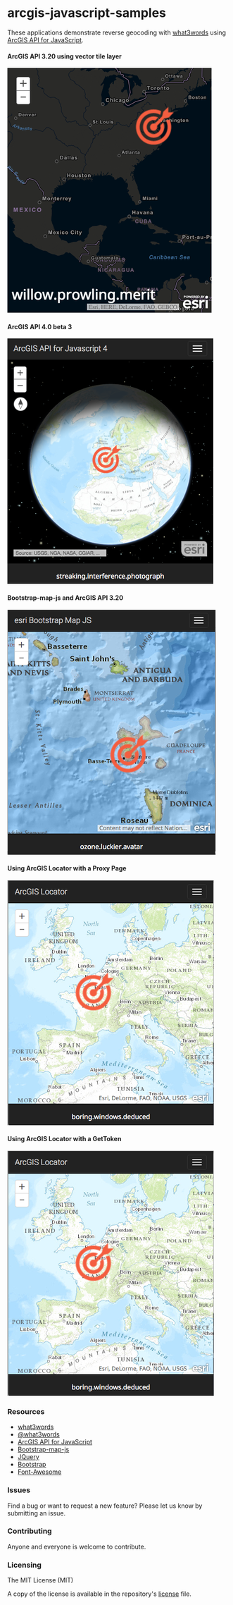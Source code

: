 # arcgis-javascript-samples
These applications demonstrate reverse geocoding with [what3words](//what3words.com)  using [ArcGIS API for JavaScript](//js.arcgis.com).

#### ArcGIS API 3.20 using vector tile layer
[![app3vt screenshot](./assets/api315vt.png)](./w3w-arcgis-javascript-3.20vt.html)

#### ArcGIS API 4.0 beta 3
[![app4 screenshot](./assets/api4.png)](http://what3words.github.io/./w3w-arcgis-javascript-4.0beta.html)

#### Bootstrap-map-js and ArcGIS API 3.20
[![app screenshot](./assets/bootstrapmap.png)](./w3w-bootstrap-map-js-api-3.20.html)

#### Using ArcGIS Locator with a Proxy Page
[![app screenshot](./assets/locator.png)](./w3w-arcgis-locator-with-proxypage.html)

#### Using ArcGIS Locator with a GetToken
[![app screenshot](./assets/locator.png)](./w3w-arcgis-locator-with-gettoken.html)

### Resources
* [what3words](//what3words.com)
* [@what3words](//twitter.com/what3words)
* [ArcGIS API for JavaScript](//js.arcgis.com)
* [Bootstrap-map-js](http://esri.github.io/bootstrap-map-js/demo/index.html)
* [JQuery](//jquery.com)
* [Bootstrap](//getbootstrap.com)
* [Font-Awesome](fortawesome.github.io/Font-Awesome/)

### Issues
Find a bug or want to request a new feature? Please let us know by submitting an issue.

### Contributing
Anyone and everyone is welcome to contribute.

### Licensing
The MIT License (MIT)

A copy of the license is available in the repository's [license](LICENSE) file.

